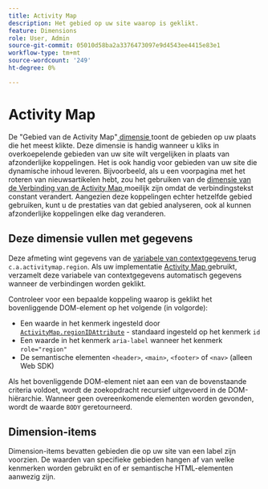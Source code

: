 ```yaml
---
title: Activity Map
description: Het gebied op uw site waarop is geklikt.
feature: Dimensions
role: User, Admin
source-git-commit: 05010d58ba2a3376473097e9d4543ee4415e83e1
workflow-type: tm+mt
source-wordcount: '249'
ht-degree: 0%

---
```


# Activity Map

De &quot;Gebied van de Activity Map&quot;[ dimensie ](overview.md) toont de gebieden op uw plaats die het meest klikte. Deze dimensie is handig wanneer u kliks in overkoepelende gebieden van uw site wilt vergelijken in plaats van afzonderlijke koppelingen. Het is ook handig voor gebieden van uw site die dynamische inhoud leveren. Bijvoorbeeld, als u een voorpagina met het roteren van nieuwsartikelen hebt, zou het gebruiken van de [ dimensie van de Verbinding van de Activity Map ](activity-map-link.md) moeilijk zijn omdat de verbindingstekst constant verandert. Aangezien deze koppelingen echter hetzelfde gebied gebruiken, kunt u de prestaties van dat gebied analyseren, ook al kunnen afzonderlijke koppelingen elke dag veranderen.

## Deze dimensie vullen met gegevens

Deze afmeting wint gegevens van de [ variabele van contextgegevens ](/help/implement/vars/page-vars/contextdata.md) terug `c.a.activitymap.region`. Als uw implementatie [ Activity Map ](/help/analyze/activity-map/overview.md) gebruikt, verzamelt deze variabele van contextgegevens automatisch gegevens wanneer de verbindingen worden geklikt.

Controleer voor een bepaalde koppeling waarop is geklikt het bovenliggende DOM-element op het volgende (in volgorde):

* Een waarde in het kenmerk ingesteld door [`ActivityMap.regionIDAttribute`](/help/implement/vars/config-vars/activitymap-regionidattribute.md) - standaard ingesteld op het kenmerk `id`
* Een waarde in het kenmerk `aria-label` wanneer het kenmerk `role="region"`
* De semantische elementen `<header>`, `<main>`, `<footer>` of `<nav>` (alleen Web SDK)

Als het bovenliggende DOM-element niet aan een van de bovenstaande criteria voldoet, wordt de zoekopdracht recursief uitgevoerd in de DOM-hiërarchie. Wanneer geen overeenkomende elementen worden gevonden, wordt de waarde `BODY` geretourneerd.

## Dimension-items

Dimension-items bevatten gebieden die op uw site van een label zijn voorzien. De waarden van specifieke gebieden hangen af van welke kenmerken worden gebruikt en of er semantische HTML-elementen aanwezig zijn.
